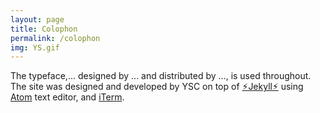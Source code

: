 ```yaml
---
layout: page
title: Colophon
permalink: /colophon
img: YS.gif
---
```


The typeface,... designed by ... and distributed by ..., is used throughout. The site was designed and developed by YSC on top of [⚡︎Jekyll⚡︎](http://jekyllrb.com) using [Atom](https://atom.io) text editor, and  [iTerm](https://iterm2.com).
